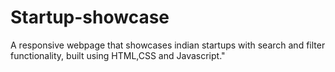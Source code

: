 # Startup-showcase
A responsive webpage that showcases indian startups with search and filter functionality, built using HTML,CSS and Javascript."
